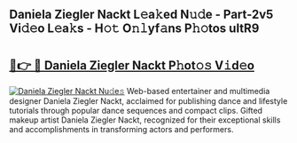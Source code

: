 ## Daniela Ziegler Nackt L𝚎a𝚔ed N𝚞𝚍e - Part-2v5 Vi𝚍𝚎o L𝚎a𝚔s - H𝚘𝚝 O𝚗𝚕yf𝚊ns P𝚑𝚘tos uItR9

# <h2><a href="http://kf63pq5.oniu.top/?m=Daniela+Ziegler+Nackt">🔗👉 🔴 Daniela Ziegler Nackt P𝚑ot𝚘𝚜 V𝚒d𝚎o</a></h2>

[![Daniela Ziegler Nackt Nu𝚍e𝚜](https://i.imgur.com/0qMVB7G.gif)](http://kf63pq5.oniu.top/?m=Daniela+Ziegler+Nackt)
Web-based entertainer and multimedia designer Daniela Ziegler Nackt, acclaimed for publishing dance and lifestyle tutorials through popular dance sequences and compact clips. Gifted makeup artist Daniela Ziegler Nackt, recognized for their exceptional skills and accomplishments in transforming actors and performers.  
